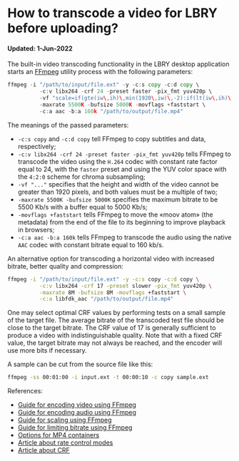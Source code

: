 # How to transcode a video for LBRY before uploading?

#### Updated: 1-Jun-2022

The built-in video transcoding functionality in the LBRY desktop application starts an
[FFmpeg](../../multimedia/software/ffmpeg) utility process with the following parameters:

```go
ffmpeg -i "/path/to/input/file.ext" -y -c:s copy -c:d copy \
          -c:v libx264 -crf 24 -preset faster -pix_fmt yuv420p \
          -vf "scale=if(gte(iw\,ih)\,min(1920\,iw)\,-2):if(lt(iw\,ih)\,min(1920\,ih)\,-2)" \
          -maxrate 5500K -bufsize 5000K -movflags +faststart \
          -c:a aac -b:a 160k "/path/to/output/file.mp4"
```

The meanings of the passed parameters:

- `-c:s copy` and `-c:d copy` tell FFmpeg to copy subtitles and data,
  respectively;
- `-c:v libx264 -crf 24 -preset faster -pix_fmt yuv420p` tells FFmpeg to
  transcode the video using the `H.264` codec with constant rate factor equal to 24, with
  the `faster` preset and using the YUV color space with the `4:2:0` scheme for chroma
  subsampling;
- `-vf "..."` specifies that the height and width of the video cannot be greater than
  1920 pixels, and both values must be a multiple of two;
- `-maxrate 5500K -bufsize 5000K` specifies the maximum bitrate to be 5500 Kb/s
  with a buffer equal to 5000 Kb/s;
- `-movflags +faststart` tells FFmpeg to move the «moov atom» (the metadata)
  from the end of the file to its beginning to improve playback in browsers;
- `-c:a aac -b:a 160k` tells FFmpeg to transcode the audio using the native `AAC` codec with constant bitrate equal to
  160 kb/s.

An alternative option for transcoding a horizontal video with increased bitrate, better
quality and compression:

```bash
ffmpeg -i "/path/to/input/file.ext" -y -c:s copy -c:d copy \
          -c:v libx264 -crf 17 -preset slower -pix_fmt yuv420p \
          -maxrate 8M -bufsize 8M -movflags +faststart \
          -c:a libfdk_aac "/path/to/output/file.mp4"
```

One may select optimal CRF values by performing tests on a small sample of the
target file. The average bitrate of the transcoded test file should be close to
the target bitrate. The CRF value of 17 is generally sufficient to produce a
video with indistinguishable quality. Note that with a fixed CRF value, the
target bitrate may not always be reached, and the encoder will use more bits
if necessary.

A sample can be cut from the source file like this:

```bash
ffmpeg -ss 00:01:00 -i input.ext -t 00:00:10 -c copy sample.ext
```

References:
- [Guide for encoding video using FFmpeg](https://trac.ffmpeg.org/wiki/Encode/H.264)
- [Guide for encoding audio using FFmpeg](https://trac.ffmpeg.org/wiki/Encode/AAC)
- [Guide for scaling using FFmpeg](https://trac.ffmpeg.org/wiki/Scaling)
- [Guide for limiting bitrate using FFmpeg](https://trac.ffmpeg.org/wiki/Limiting%20the%20output%20bitrate)
- [Options for MP4 containers](https://ffmpeg.org/ffmpeg-formats.html#Options-9)
- [Article about rate control modes](https://slhck.info/articles/rate-control)
- [Article about CRF](https://slhck.info/articles/crf)
